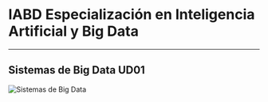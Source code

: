 # IABD Especialización en Inteligencia Artificial y Big Data
---
## Sistemas de Big Data UD01

![Sistemas de Big Data](./SBD%20UD01%20Portada.PNG "Introducción a Big Data") 
